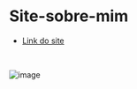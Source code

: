 # Site-sobre-mim
- [Link do site](https://portfolio-samantha-sammylexa.vercel.app/)
</br>

![image](https://user-images.githubusercontent.com/123910027/227808173-79ddf79a-f8e7-49c7-8b8c-e77c798b0b68.png)


